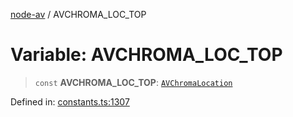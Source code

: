 [node-av](../globals.md) / AVCHROMA\_LOC\_TOP

# Variable: AVCHROMA\_LOC\_TOP

> `const` **AVCHROMA\_LOC\_TOP**: [`AVChromaLocation`](../type-aliases/AVChromaLocation.md)

Defined in: [constants.ts:1307](https://github.com/seydx/av/blob/f8631fc881b394300b1479f511d55cf1c370a87f/src/constants/constants.ts#L1307)
